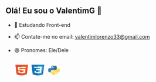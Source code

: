 ## Olá! Eu sou o ValentimG  👋

- 🌱 Estudando Front-end
- 📫 Contate-me no email: valentimlorenzo33@gmail.com
- 😄 Pronomes: Ele/Dele

  <div style="display: inline_block"><br>
  <img align="center" alt="Valentim-HTML" height="30" width="40" src="https://raw.githubusercontent.com/devicons/devicon/master/icons/html5/html5-original.svg">
  <img align="center" alt="Valentim-CSS" height="30" width="40" src="https://raw.githubusercontent.com/devicons/devicon/master/icons/css3/css3-original.svg">
  <img align="center" alt="Valentim-Python" height="30" width="40" src="https://raw.githubusercontent.com/devicons/devicon/master/icons/python/python-original.svg">
</div>
